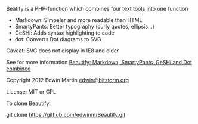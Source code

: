 Beatify is a PHP-function which combines four text tools into one function
- Markdown: Simpeler and more readable than HTML
- SmartyPants: Better typography (curly quotes, ellipsis...)
- GeSHi: Adds syntax highlighting to code
- dot: Converts Dot diagrams to SVG

Caveat: SVG does not display in IE8 and older

See for more information [Beautify: Markdown, SmartyPants, GeSHi and Dot combined](http://www.bitstorm.org/weblog/2012-8/Beautify_Markdown_SmartyPants_GeSHi_and_Dot_combined.html)

Copyright 2012 Edwin Martin <edwin@bitstorm.org>

License: MIT or GPL

To clone Beautify:

git clone https://github.com/edwinm/Beautify.git